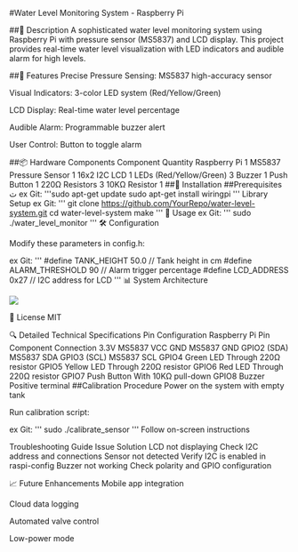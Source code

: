 #Water Level Monitoring System - Raspberry Pi


##📝 Description
A sophisticated water level monitoring system using Raspberry Pi with pressure sensor (MS5837) and LCD display. This project provides real-time water level visualization with LED indicators and audible alarm for high levels.

##🌟 Features
Precise Pressure Sensing: MS5837 high-accuracy sensor

Visual Indicators: 3-color LED system (Red/Yellow/Green)

LCD Display: Real-time water level percentage

Audible Alarm: Programmable buzzer alert

User Control: Button to toggle alarm

##📦 Hardware Components
Component	Quantity
Raspberry Pi	1
MS5837 Pressure Sensor	1
16x2 I2C LCD	1
LEDs (Red/Yellow/Green)	3
Buzzer	1
Push Button	1
220Ω Resistors	3
10KΩ Resistor	1
##🔧 Installation
##Prerequisites
ث
ex Git:
'''sudo apt-get update
sudo apt-get install wiringpi
'''
Library Setup
ex Git:
'''
git clone https://github.com/YourRepo/water-level-system.git
cd water-level-system
make
'''
🚀 Usage
ex Git:
'''
sudo ./water_level_monitor
'''
🛠️ Configuration

Modify these parameters in config.h:

ex Git:
'''
#define TANK_HEIGHT 50.0    // Tank height in cm
#define ALARM_THRESHOLD 90  // Alarm trigger percentage
#define LCD_ADDRESS 0x27    // I2C address for LCD
'''
📊 System Architecture
<div>
    <img src="F:\FUNDS\Water Level Monitoring System - Raspberry Pi\diagram water lvl.png">
</div>

📜 License
MIT

🔍 Detailed Technical Specifications
Pin Configuration
Raspberry Pi Pin	Component	Connection
3.3V	MS5837	VCC
GND	MS5837	GND
GPIO2 (SDA)	MS5837	SDA
GPIO3 (SCL)	MS5837	SCL
GPIO4	Green LED	Through 220Ω resistor
GPIO5	Yellow LED	Through 220Ω resistor
GPIO6	Red LED	Through 220Ω resistor
GPIO7	Push Button	With 10KΩ pull-down
GPIO8	Buzzer	Positive terminal
##Calibration Procedure
Power on the system with empty tank

Run calibration script:

ex Git:
'''
sudo ./calibrate_sensor
'''
Follow on-screen instructions

Troubleshooting Guide
Issue	Solution
LCD not displaying	Check I2C address and connections
Sensor not detected	Verify I2C is enabled in raspi-config
Buzzer not working	Check polarity and GPIO configuration


📈 Future Enhancements
Mobile app integration

Cloud data logging

Automated valve control

Low-power mode

